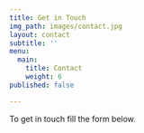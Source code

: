 ```yaml
---
title: Get in Touch
img_path: images/contact.jpg
layout: contact
subtitle: ''
menu:
  main:
    title: Contact
    weight: 6
published: false

---
```

To get in touch fill the form below.